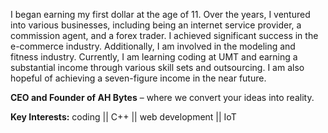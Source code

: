 I began earning my first dollar at the age of 11. Over the years, I ventured into various businesses, including being an internet service provider, a commission agent, and a forex trader. I achieved significant success in the e-commerce industry. Additionally, I am involved in the modeling and fitness industry. Currently, I am learning coding at UMT and earning a substantial income through various skill sets and outsourcing. I am also hopeful of achieving a seven-figure income in the near future.

**CEO and Founder of AH Bytes** – where we convert your ideas into reality.

**Key Interests:** coding || C++ || web development || IoT
